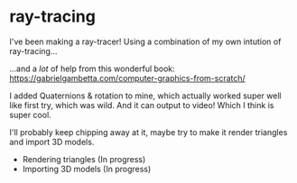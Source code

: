 # ray-tracing

I've been making a ray-tracer! Using a combination of my own intution of ray-tracing...

...and a _lot_ of help from this wonderful book: https://gabrielgambetta.com/computer-graphics-from-scratch/

I added Quaternions & rotation to mine, which actually worked super well like first try, which was wild. And it can output to video! Which I think is super cool.

I'll probably keep chipping away at it, maybe try to make it render triangles and import 3D models.

- Rendering triangles (In progress)
- Importing 3D models (In progress)